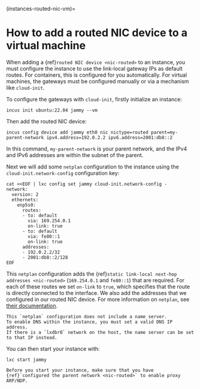 (instances-routed-nic-vm)=
# How to add a routed NIC device to a virtual machine

When adding a {ref}`routed NIC device <nic-routed>` to an instance, you must configure the instance to use the link-local gateway IPs as default routes.
For containers, this is configured for you automatically.
For virtual machines, the gateways must be configured manually or via a mechanism like `cloud-init`.

To configure the gateways with `cloud-init`, firstly initialize an instance:

    incus init ubuntu:22.04 jammy --vm

Then add the routed NIC device:

    incus config device add jammy eth0 nic nictype=routed parent=my-parent-network ipv4.address=192.0.2.2 ipv6.address=2001:db8::2

In this command, `my-parent-network` is your parent network, and the IPv4 and IPv6 addresses are within the subnet of the parent.

Next we will add some `netplan` configuration to the instance using the `cloud-init.network-config` configuration key:

    cat <<EOF | lxc config set jammy cloud-init.network-config -
    network:
      version: 2
      ethernets:
        enp5s0:
          routes:
          - to: default
            via: 169.254.0.1
            on-link: true
          - to: default
            via: fe80::1
            on-link: true
          addresses:
          - 192.0.2.2/32
          - 2001:db8::2/128
    EOF

This `netplan` configuration adds the {ref}`static link-local next-hop addresses <nic-routed>` (`169.254.0.1` and `fe80::1`) that are required.
For each of these routes we set `on-link` to `true`, which specifies that the route is directly connected to the interface.
We also add the addresses that we configured in our routed NIC device.
For more information on `netplan`, see [their documentation](https://netplan.readthedocs.io/en/latest/).

```{note}
This `netplan` configuration does not include a name server.
To enable DNS within the instance, you must set a valid DNS IP address.
If there is a `lxdbr0` network on the host, the name server can be set to that IP instead.
```

You can then start your instance with:

    lxc start jammy

```{note}
Before you start your instance, make sure that you have {ref}`configured the parent network <nic-routed>` to enable proxy ARP/NDP.
```
